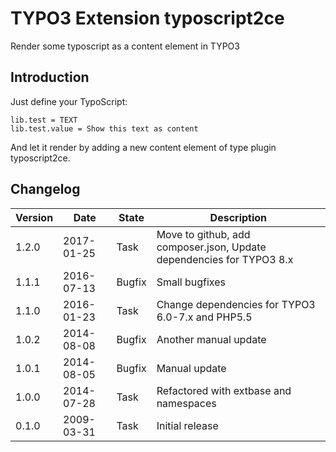 # TYPO3 Extension typoscript2ce
Render some typoscript as a content element in TYPO3

## Introduction

Just define your TypoScript: 

```
lib.test = TEXT
lib.test.value = Show this text as content
```

And let it render by adding a new content element of type plugin typoscript2ce.

## Changelog

| Version    | Date       | State      | Description                                                                  |
| ---------- | ---------- | ---------- | ---------------------------------------------------------------------------- |
| 1.2.0      | 2017-01-25 | Task       | Move to github, add composer.json, Update dependencies for TYPO3 8.x         |
| 1.1.1      | 2016-07-13 | Bugfix     | Small bugfixes                                                               |
| 1.1.0      | 2016-01-23 | Task       | Change dependencies for TYPO3 6.0-7.x and PHP5.5                             |
| 1.0.2      | 2014-08-08 | Bugfix     | Another manual update                                                        |
| 1.0.1      | 2014-08-05 | Bugfix     | Manual update                                                                |
| 1.0.0      | 2014-07-28 | Task       | Refactored with extbase and namespaces                                       |
| 0.1.0      | 2009-03-31 | Task       | Initial release                                                              |
